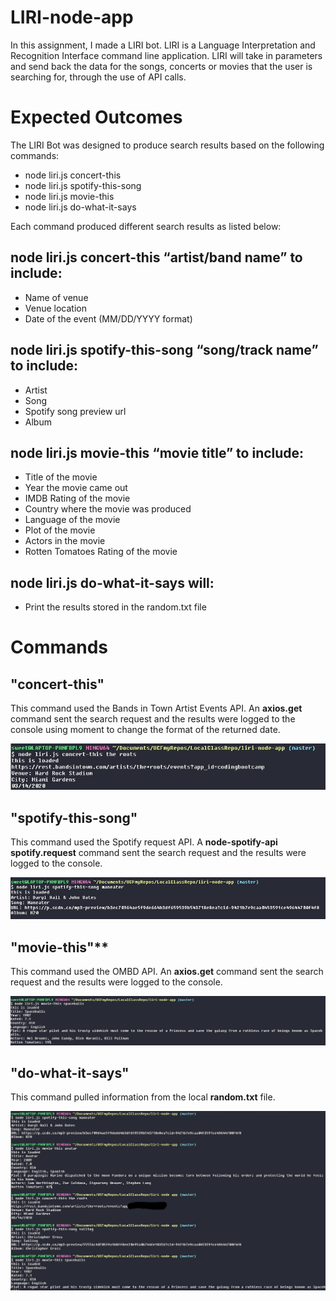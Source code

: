 # LIRI-node-app

In this assignment, I made a LIRI bot. LIRI is a Language Interpretation and Recognition Interface command line application. LIRI will take in parameters and send back the data for the songs, concerts or movies that the user is searching for, through the use of API calls.

# Expected Outcomes

The LIRI Bot was designed to produce search results based on the following commands:

* node liri.js concert-this
* node liri.js spotify-this-song
* node liri.js movie-this
* node liri.js do-what-it-says

Each command produced different search results as listed below:

## node liri.js concert-this “artist/band name” to include:

* Name of venue
* Venue location
* Date of the event  (MM/DD/YYYY format)


## node liri.js spotify-this-song “song/track name” to include: 

* Artist
* Song
* Spotify song preview url
* Album

## node liri.js movie-this “movie title” to include:

* Title of the movie
* Year the movie came out
* IMDB Rating of the movie
* Country where the movie was produced
* Language of the movie
* Plot of the movie
* Actors in the movie
* Rotten Tomatoes Rating of the movie

## node liri.js do-what-it-says will:

* Print the results stored in the random.txt file 


# Commands

## "concert-this"
This command used the Bands in Town Artist Events API. An **axios.get** command sent the search request and the results were logged to the console using moment to change the format of the returned date.

![Image of concert-this](./assets/images/concert-image.jpg)

## "spotify-this-song"
This command used the Spotify request API. A **node-spotify-api spotify.request** command sent the search request and the results were logged to the console.

![Image of spotify-this-song](./assets/images/spotify-image.jpg)
  
  
## "movie-this"**
This command used the OMBD API. An **axios.get** command sent the search request and the results were logged to the console.

![Image of movie-this](./assets/images/movie-image.jpg)


## "do-what-it-says"
This command pulled information from the local **random.txt** file.

![Image of all commands](./assets/images/altogether%20.jpg)
